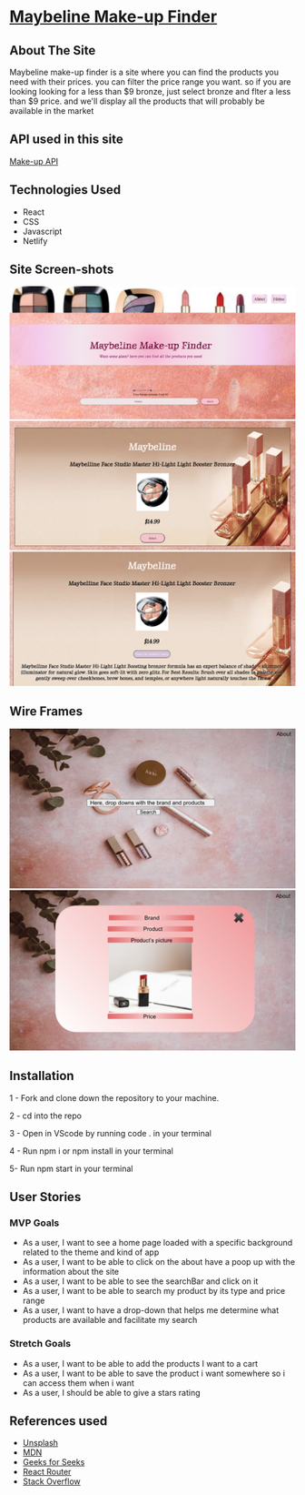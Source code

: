# [Maybeline Make-up Finder](https://cranky-almeida-c15d4a.netlify.app/)

## About The Site
Maybeline make-up finder is a site where you can find the products you need with their prices. you can filter the price range you want. 
so if you are looking looking for a less than $9 bronze, just select bronze and flter a less than $9 price. and we'll display all the products that will probably be available in the market

## API used in this site
 
 [Make-up API](http://makeup-api.herokuapp.com/)

## Technologies Used

- React
- CSS
- Javascript
- Netlify

## Site Screen-shots
![website interface](./src/component/images/websiteinter.png)
![search](./src/component/images/productresu.png)
![details](./src/component/images/details.png)

## Wire Frames

![wire}](./src/component/images/ppp.png)
![wireframe](./src/component/images/wire.png)

## Installation 
1 - Fork and clone down the repository to your machine.

2 - cd into the repo

3 - Open in VScode by running code . in your terminal

4 - Run npm i or npm install in your terminal

5- Run npm start in your terminal

## User Stories


### MVP Goals
- As a user, I want to see a home page loaded with a specific background related to the theme and kind of app
- As a user, I want to be able to click on the about have a poop up with the information about the site
- As a user, I want to be able to see the searchBar and click on it
-  As a user, I want to be able to search my product by its type and price range
- As a user, I want to have a drop-down that helps me determine what products are available and facilitate my search
### Stretch Goals
- As a user, I want to be able to add the products I want to a cart
-  As a user, I want to be able to save the product i want somewhere so i can access them when i want
- As a user, I should be able to give a stars rating
## References used 

- [Unsplash](https://unsplash.com/)
- [MDN](https://developer.mozilla.org/en-US/)
- [Geeks for Seeks](https://www.geeksforgeeks.org/how-to-create-price-range-selector-in-reactjs/)
- [React Router](https://reactrouter.com/docs/en/v6/api)
- [Stack Overflow](https://stackoverflow.com/)